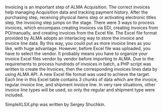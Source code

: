 Invoicing is an important step of ALMA Acquisition. The correct invoices help managing Acquisition data and tracking payment history. After the purchasing step, receiving physical items step or activating electronic titles step, the invoicing step jumps on the stage.
There were 3 ways to process invoices, which encompass creating invoices via EDI, creating invoices from PO/manually, and creating invoices from the Excel file. The Excel file format provided by ALMA adopts an interlacing way to store the invoice and invoice line data. By this way, you could put as more invoice lines as you like, with huge advantage. However, before Excel file was uploaded, you have to select the vendor. It probably means you have to organize your invoice Excel files vendor by vendor before importing to ALMA.
Due to the requirements to process hundreds of invoices in batch, a PHP script was written to create the Invoices, then the corresponding invoices lines data by using ALMA API. A new Excel file format was used to achieve the target. Each line in this Excel table contains 3 chunks of data which are the invoice, regular invoice line, and shipment invoice line. In very rare situations, other invoice line types will be used, so only the regular and shipment type were included.

SimpleXLSX.php was written by Sergey Shuchkin.
